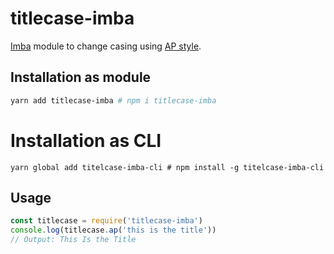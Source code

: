 # titlecase-imba

[Imba][i] module to change casing using [AP style][0].

## Installation as module

```bash
yarn add titlecase-imba # npm i titlecase-imba
```

# Installation as CLI

```
yarn global add titelcase-imba-cli # npm install -g titelcase-imba-cli
```

## Usage

```js
const titlecase = require('titlecase-imba')
console.log(titlecase.ap('this is the title'))
// Output: This Is the Title
```


[0]: https://www.bkacontent.com/how-to-correctly-use-apa-style-title-case/
[i]: http://imba.io/
